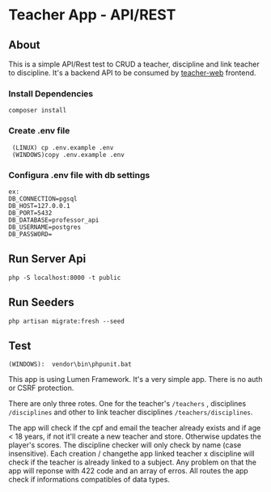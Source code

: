 # Teacher App - API/REST

## About

This is a simple API/Rest test to CRUD a teacher, discipline and link teacher to discipline. 
It's a backend API to be consumed by [teacher-web](https://github.com/leandrorosendo/teacher-web)  frontend.

### Install Dependencies 
```
composer install
```

### Create .env file
```
 (LINUX) cp .env.example .env
 (WINDOWS)copy .env.example .env
```

### Configura .env file with db settings
```
ex: 
DB_CONNECTION=pgsql
DB_HOST=127.0.0.1
DB_PORT=5432
DB_DATABASE=professor_api
DB_USERNAME=postgres
DB_PASSWORD=
```

## Run Server Api
```
php -S localhost:8000 -t public
```

## Run Seeders
```
php artisan migrate:fresh --seed 
```

## Test
```
(WINDOWS):  vendor\bin\phpunit.bat
```


This app is using Lumen Framework. It's a very simple app. There is no auth or CSRF protection.

There are only three rotes. One for the teacher's ```/teachers``` , disciplines  ```/disciplines``` and other to link teacher disciplines  ```/teachers/disciplines```.

The app will check if the cpf and email the teacher already exists and if age < 18 years, if not it'll create a new teacher and store. Otherwise updates the player's scores. The discipline checker will only check by name (case insensitive). Each creation / changethe app linked teacher x discipline will check if the teacher is already linked to a subject. Any problem on that the app will reponse with 422 code and an array of erros. All routes the app check if informations compatibles of data types.


